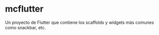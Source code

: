 # mcflutter

Un proyecto de Flutter que contiene los scaffolds y widgets más comunes como snackbar, etc. 
